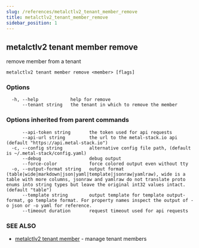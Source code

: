 ```yaml
---
slug: /references/metalctlv2_tenant_member_remove
title: metalctlv2_tenant_member_remove
sidebar_position: 1
---
```


## metalctlv2 tenant member remove

remove member from a tenant

```
metalctlv2 tenant member remove <member> [flags]
```

### Options

```
  -h, --help            help for remove
      --tenant string   the tenant in which to remove the member
```

### Options inherited from parent commands

```
      --api-token string       the token used for api requests
      --api-url string         the url to the metal-stack.io api (default "https://api.metal-stack.io")
  -c, --config string          alternative config file path, (default is ~/.metal-stack/config.yaml)
      --debug                  debug output
      --force-color            force colored output even without tty
  -o, --output-format string   output format (table|wide|markdown|json|yaml|template|jsonraw|yamlraw), wide is a table with more columns, jsonraw and yamlraw do not translate proto enums into string types but leave the original int32 values intact. (default "table")
      --template string        output template for template output-format, go template format. For property names inspect the output of -o json or -o yaml for reference.
      --timeout duration       request timeout used for api requests
```

### SEE ALSO

* [metalctlv2 tenant member](./metalctlv2_tenant_member.md)	 - manage tenant members

